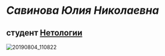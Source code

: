 # ***Савинова Юлия Николаевна***

## студент [Нетологии](https://netology.ru/profile/program/qamid-50)

![20190804_110822](https://user-images.githubusercontent.com/116459432/200295096-9eaed2a1-4d06-4206-928c-cf37030fdf90.jpg)
